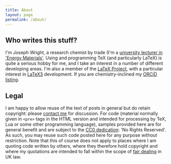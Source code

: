 ```yaml
---
title: About
layout: page
permalink: /about/
---
```


## Who writes this stuff?

I'm Joseph Wright, a research chemist by trade (I'm a [university lecturer in 'Energy Materials'](https://people.uea.ac.uk/en/persons/joseph-wright). Using and programming TeX (and particularly LaTeX) is quite a serious hobby for me, and I take an interest in a number of different developing areas. I'm also a member of the [LaTeX Project](https://www.latex-project.org), with a particular interest in [LaTeX3](https://www.latex-project.org/latex3.html) development. If you  are chemistry-inclined my [ORCiD listing](http://orcid.org/0000-0001-9603-1001).

## Legal

I am happy to allow reuse of the text of posts in general but do retain copyright: please [contact me](mailto:joseph.wright@morningstar2.co.uk) for discussion. For code (material normally given in `<pre>` tags in the HTML version and intended for processing by TeX, Lua or some other programming language), samples provided here are for general benefit and are subject to the [CC0 dedication](https://creativecommons.org/publicdomain/zero/1.0/): 'No Rights Reserved'. As such, you may reuse such code posted here for any purpose without restriction. Note that this of course does not apply to places where I am quoting code written by others, where they therefore hold copyright and where my quotations are intended to fall within the scope of [fair dealing](https://www.copyrightservice.co.uk/copyright/p27_work_of_others#fair_dealing) in UK law.
